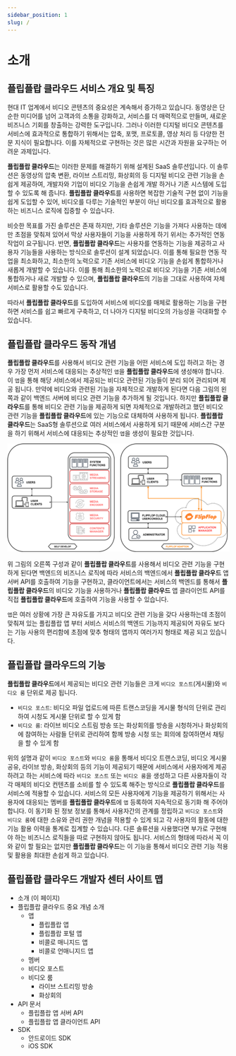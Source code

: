 ```yaml
---
sidebar_position: 1
slug: /
---
```


# 소개

## 플립플랍 클라우드 서비스 개요 및 특징

현대 IT 업계에서 비디오 콘텐츠의 중요성은 계속해서 증가하고 있습니다. 동영상은 단순한 미디어를 넘어 고객과의 소통을 강화하고, 서비스를 더 매력적으로 만들며, 새로운 비즈니스 기회를 창출하는 강력한 도구입니다. 그러나 이러한 디지털 비디오 콘텐츠를 서비스에 효과적으로 통합하기 위해서는 압축, 포맷, 프로토콜, 영상 처리 등 다양한 전문 지식이 필요합니다. 이를 자체적으로 구현하는 것은 많은 시간과 자원을 요구하는 어려운 과제입니다.

**플립플랍 클라우드**는 이러한 문제를 해결하기 위해 설계된 SaaS 솔루션입니다. 이 솔루션은 동영상의 압축 변환, 라이브 스트리밍, 화상회의 등 디지털 비디오 관련 기능을 손쉽게 제공하여, 개발자와 기업이 비디오 기능을 손쉽게 개발 하거나 기존 시스템에 도입할 수 있도록 해 줍니다. **플립플랍 클라우드**를 사용하면 복잡한 기술적 구현 없이 기능을 쉽게 도입할 수 있어, 비디오를 다루는 기술적인 부분이 아닌 비디오를 효과적으로 활용하는 비즈니스 로직에 집중할 수 있습니다.

비슷한 목표를 가진 솔루션은 존재 하지만, 기타 솔루션은 기능을 가져다 사용하는 데에만 초점을 맞춰져 있어서 막상 사용자들이 기능을 사용하게 하기 위서는 추가적인 연동 작업이 요구됩니다. 반면, **플립플랍 클라우드**는 사용자를 연동하는 기능을 제공하고 사용자 기능들을 사용하는 방식으로 솔루션이 설계 되었습니다. 이를 통해 필요한 연동 작업을 최소화하고, 최소한의 노력으로 기존 서비스에 비디오 기능을 손쉽게 통합하거나 새롭게 개발할 수 있습니다. 이를 통해 최소한의 노력으로 비디오 기능을 기존 서비스에 통합하거나 새로 개발할 수 있으며, **플립플랍 클라우드**의 기능을 그대로 사용하여 자체 서비스로 활용할 수도 있습니다.

따라서 **플립플랍 클라우드**를 도입하여 서비스에 비디오를 매체로 활용하는 기능을 구현하면 서비스를 쉽고 빠르게 구축하고, 더 나아가 디지털 비디오의 가능성을 극대화할 수 있습니다.

## 플립플랍 클라우드 동작 개념

**플립플랍 클라우드**를 사용해서 비디오 관련 기능을 어떤 서비스에 도입 하려고 하는 경우 가장 먼저 서비스에 대응되는 추상적인 `앱`을 **플립플랍 클라우드**에 생성해야 합니다. 이 `앱`을 통해 해당 서비스에서 제공되는 비디오 관련된 기능들이 분리 되어 관리되며 제공 됩니다. 만약에 비디오와 관련된 기능을 자체적으로 개발하게 된다면 다음 그림의 왼쪽과 같이 백엔드 서버에 비디오 관련 기능을 추가하게 될 것입니다. 하지만 **플립플랍 클라우드**를 통해 비디오 관련 기능을 제공하게 되면 자체적으로 개발하려고 했던 비디오 관련 기능을 **플립플랍 클라우드**에 있는 기능으로 대체하여 사용하게 됩니다. **플립플랍 클라우드**는 SaaS형 솔루션으로 여러 서비스에서 사용하게 되기 때문에 서비스간 구분을 하기 위해서 서비스에 대응되는 추상적인 `앱`을 생성이 필요한 것입니다.

![비교](/img/flipflop-usage-diagram.png)

위 그림의 오른쪽 구성과 같이 **플립플랍 클라우드**를 사용해서 비디오 관련 기능을 구현하게 된다면 백엔드의 비즈니스 로직에 따라 서비스의 백엔드에서 **플립플랍 클라우드** 앱 서버 API를 호출하여 기능을 구현하고, 클라이언트에서는 서비스의 백엔드를 통해서 **플립플랍 클라우드**의 비디오 기능을 사용하거나 **플립플랍 클라우드** 앱 클라이언트 API를 직접 **플립플랍 클라우드**에 호출하여 기능을 사용할 수 있습니다.

`앱`은 여러 상황에 가장 큰 자유도를 가지고 비디오 관련 기능을 갖다 사용하는데 초점이 맞춰져 있는 플립플랍 앱 부터 서비스 서비스의 백엔드 기능까지 제공되어 자유도 보다는 기능 사용의 편리함에 초점에 맞추 형태의 앱까지 여러가지 형태로 제공 되고 있습니다.

## 플립플랍 클라우드의 기능

**플립플랍 클라우드**에서 제공되는 비디오 관련 기능들은 크게 `비디오 포스트`(게시물)와 `비디오 룸` 단위로 제공 됩니다.

- `비디오 포스트`: 비디오 파일 업로드에 따른 트랜스코딩을 게시물 형식의 단위로 관리하여 시청도 게시물 단위로 할 수 있게 함
- `비디오 룸`: 라이브 비디오 스트림 방송 또는 화상회의를 방송을 시청하거나 화상회의에 참여하는 사람들 단위로 관리하여 함께 방송 시청 또는 회의에 참여하면서 채팅을 할 수 있게 함

위의 설명과 같이 `비디오 포스트`와 `비디오 룸`을 통해서 비디오 트랜스코딩, 비디오 게시물 공유, 라이브 방송, 화상회의 등의 기능이 제공되기 때문에 서비스에서 사용자에게 제공하려고 하는 서비스에 따라 `비디오 포스트` 또는 `비디오 룸`을 생성하고 다른 사용자들이 각각 매체의 비디오 컨텐츠를 소비를 할 수 있도록 해주는 방식으로 **플립플랍 클라우드**를 서비스에 적용할 수 있습니다. 서비스의 모든 사용자에게 기능을 제공하기 위해서는 사용자에 대응되는 멤버를 **플립플랍 클라우드**에 `앱` 등록하여 지속적으로 동기화 해 주어야 합니다. 이 동기화 된 정보 정보를 통해서 사용자간의 관계를 정립하고 `비디오 포스트`와 `비디오 룸`에 대한 소유와 관리 권한 개념을 적용할 수 있게 되고 각 사용자의 활동에 대한 기능 활용 이력을 통계로 집계할 수 있습니다. 다른 솔류션을 사용했다면 부가로 구현해야 하는 비즈니스 로직들을 따로 구현하지 않아도 됩니다. 서비스의 형태에 따라서 꼭 이와 같이 할 필요는 없지만 **플립플랍 클라우드**는 이 기능을 통해서 비디오 관련 기능 적용및 활용을 최대한 손쉽게 하고 있습니다.

## 플립플랍 클라우드 개발자 센터 사이트 맵

- 소개 (이 페이지)
- 플립플랍 클라우드 중요 개념 소개
  - 앱
    - 플립플랍 앱
    - 플립플랍 포털 앱
    - 비콜로 매니지드 앱
    - 비콜로 언매니지드 앱
  - 멤버
  - 비디오 포스트
  - 비디오 룸
    - 라이브 스트리밍 방송
    - 화상회의
- API 문서
  - 플립플랍 앱 서버 API
  - 플립플랍 앱 클라이언트 API
- SDK
  - 안드로이드 SDK
  - iOS SDK
